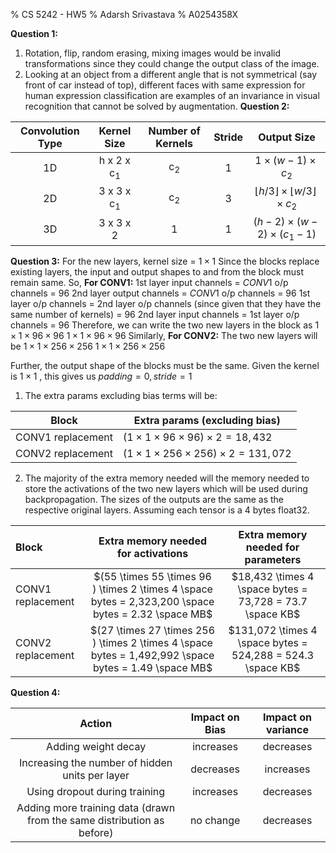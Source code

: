 % CS 5242 - HW5
% Adarsh Srivastava
% A0254358X


**Question 1:**
1. Rotation, flip, random erasing, mixing images would be invalid transformations since they could change the output class of the image.
2. Looking at an object from a different angle that is not symmetrical (say front of car instead of top), different faces with same expression for human expression classification are examples of an invariance in visual recognition that cannot be solved by augmentation.
**Question 2:**

| Convolution Type |      Kernel Size       | Number of Kernels | Stride |                         Output Size                         |
| :--------------: | :--------------------: | :---------------: | :----: | :---------------------------------------------------------: |
|        1D        | h x 2 x  c<sub>1</sub> |   c<sub>2</sub>   |   1    |                 $1 \times (w-1) \times c_2$                 |
|        2D        | 3 x 3 x c<sub>1</sub>  |   c<sub>2</sub>   |   3    | $\lfloor h/3 \rfloor \times \lfloor w/3 \rfloor \times c_2$ |
|        3D        |       3 x 3 x 2        |         1         |   1    |            $(h-2) \times (w-2) \times (c_1 -1)$             |


**Question 3:**
For the new layers,
kernel size = $1 \times 1$
Since the blocks replace existing layers, the input and output shapes to and from the block must remain same.
So, 
**For CONV1:**
1st layer input channels = $CONV1$ o/p channels = $96$
2nd layer output channels = $CONV1$ o/p channels = $96$
1st layer o/p channels = 2nd layer o/p channels (since given that they have the same number of kernels) = $96$
2nd layer input channels = 1st layer o/p channels = $96$
Therefore, we can write the two new layers in the block as 
$1 \times 1 \times 96 \times 96$
$1 \times 1 \times 96 \times 96$
Similarly,
**For CONV2:**
The two new layers will be
$1 \times 1 \times 256 \times 256$
$1 \times 1 \times 256 \times 256$

Further, the output shape of the blocks must be the same. Given the kernel is $1 \times 1$ , this gives us 
$padding =0, stride =1$ 

1. The extra params excluding bias terms will be:

| Block             | Extra params (excluding bias)                           |
| ----------------- | ------------------------------------------------------- |
| CONV1 replacement | $(1 \times 1 \times 96 \times 96 ) \times 2 =18,432$    |
| CONV2 replacement | $(1 \times 1 \times 256 \times 256 ) \times 2 =131,072$ |

2. The majority of the extra memory needed will the memory needed to store the activations of the two new layers which will be used during backpropagation. The sizes of the outputs are the same as the respective original layers. Assuming each tensor is a 4 bytes float32. 


| Block             |             Extra memory needed for activations              | Extra memory  needed for parameters |
| :---------------- | :----------------------------------------------------------: | :---------------------------------: |
| CONV1 replacement | $(55 \times 55 \times 96 ) \times 2 \times 4 \space bytes = 2,323,200 \space bytes = 2.32 \space MB$ | $18,432 \times 4 \space bytes = 73,728 = 73.7 \space KB$ |
| CONV2 replacement | $(27 \times 27 \times 256 ) \times 2 \times 4 \space bytes = 1,492,992 \space bytes = 1.49 \space MB$ | $131,072 \times 4 \space bytes = 524,288 = 524.3 \space KB$ |



**Question 4:**

|                            Action                            | Impact on Bias | Impact on variance |
| :----------------------------------------------------------: | :------------: | :----------------: |
|                     Adding weight decay                      |   increases    |     decreases      |
|       Increasing the number of hidden units per layer        |   decreases    |     increases      |
|                Using dropout during training                 |   increases    |     decreases      |
| Adding more training data (drawn from the same distribution as before) |   no change    |     decreases      |

